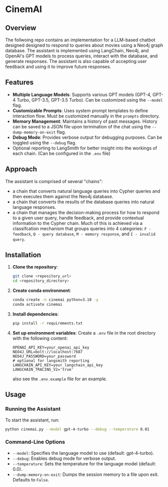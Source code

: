 # CinemAI

## Overview
The follwoing repo contains an implementation for a LLM-based chatbot designed designed to respond to queries about movies using a Neo4j graph database. The assistant is implemented using LangChain, Neo4j, and OpenAI's GPT models to process queries, interact with the database, and generate responses. The assistant is also capable of accepting user feedback and using it to improve future responses.

## Features
- **Multiple Language Models**: Supports various GPT models (GPT-4, GPT-4 Turbo, GPT-3.5, GPT-3.5 Turbo). Can be customized using the `--model` flag.
- **Customizable Prompts**: Uses system prompt templates to define interaction flow. Must be customized manually in the `prompts` directory.
- **Memory Management**: Maintains a history of past messages. History can be saved to a JSON file upon termination of the chat using the `--dump-memory-on-exit` flag.
- **Debug Mode**: Provides verbose output for debugging purposes. Can be toggled using the `--debug` flag.
- Optional reporting to LangSmith for better insight into the workings of each chain. (Can be configured in the `.env` file)

## Approach
The assistant is comprised of several "chains":
* a chain that converts natural language queries into Cypher queries and then executes them against the Neo4j database.
* a chain that converts the results of the database queries into natural language responses.
* a chain that manages the decision-making process for how to respond to a given user query, handle feedback, and provide contextual information to the Cypher chain. Much of this is achieved via a classifcation mechanism that groups queries into 4 categories: `F - feedback`, `Q - query database`, `M - memory response`, and `I - invalid query`.


## Installation

1. **Clone the repository**:
    ```sh
    git clone <repository_url>
    cd <repository_directory>
    ```
2. **Create conda environment**:
    ```sh
    conda create -n cinemai python=3.10 -y
    conda activate cinemai
    ```

3. **Install dependencies**:
    ```sh
    pip install -r requirements.txt
    ```

4. **Set up environment variables**:
    Create a `.env` file in the root directory with the following content:
    ```env
    OPENAI_API_KEY=your_openai_api_key
    NEO4J_URL=bolt://localhost:7687
    NEO4J_PASSWORD=your_password
    # optional for langsmith reporting
    LANGCHAIN_API_KEY=your_langchain_api_key
    LANGCHAIN_TRACING_V2='true'
    ```
    also see the `.env.example` file for an example.

## Usage

### Running the Assistant
To start the assistant, run:
```sh
python cinemai.py --model gpt-4-turbo --debug --temperature 0.01
```

### Command-Line Options
* `--model`: Specifies the language model to use (default: gpt-4-turbo).
* `--debug`: Enables debug mode for verbose output.
* `--temperature`: Sets the temperature for the language model (default: 0.0).
* `--dump-memory-on-exit`: Dumps the session memory to a file upon exit. Defaults to `False`.


